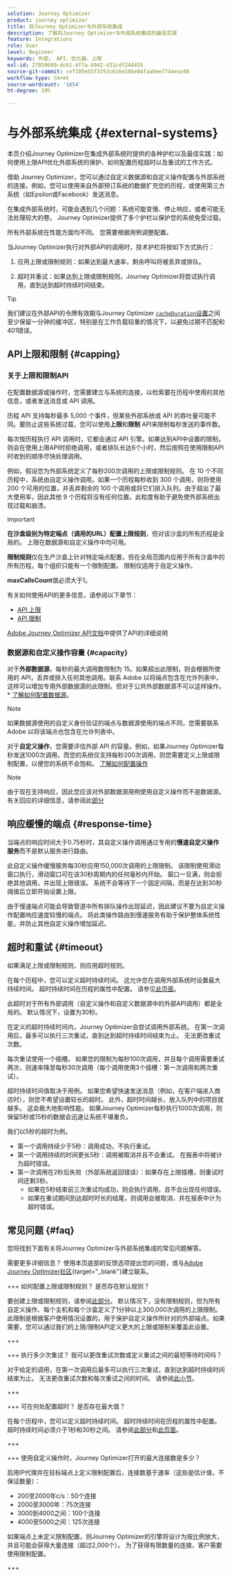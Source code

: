 ```yaml
---
solution: Journey Optimizer
product: journey optimizer
title: 将Journey Optimizer与外部系统集成
description: 了解将Journey Optimizer与外部系统集成的最佳实践
feature: Integrations
role: User
level: Beginner
keywords: 外部， API，优化器，上限
exl-id: 27859689-dc61-4f7a-b942-431cdf244455
source-git-commit: cef105e55f3353c616e18be84faa0ee774aeac06
workflow-type: tm+mt
source-wordcount: '1654'
ht-degree: 19%

---
```


# 与外部系统集成 {#external-systems}

本页介绍Journey Optimizer在集成外部系统时提供的各种护栏以及最佳实践：如何使用上限API优化外部系统的保护、如何配置历程超时以及重试的工作方式。

借助 Journey Optimizer，您可以通过自定义数据源和自定义操作配置与外部系统的连接。例如，您可以使用来自外部预订系统的数据扩充您的历程，或使用第三方系统（如Epsilon或Facebook）发送消息。

在集成外部系统时，可能会遇到几个问题：系统可能变慢、停止响应，或者可能无法处理较大的卷。 Journey Optimizer提供了多个护栏以保护您的系统免受过载。

所有外部系统在性能方面均不同。 您需要根据用例调整配置。

当Journey Optimizer执行对外部API的调用时，技术护栏将按如下方式执行：

1. 应用上限或限制规则：如果达到最大速率，剩余呼叫将被丢弃或排队。

1. 超时并重试：如果达到上限或限制规则，Journey Optimizer将尝试执行调用，直到达到超时持续时间结束。

>[!TIP]
>
>我们建议在外部API的令牌有效期与Journey Optimizer [`cacheDuration`设置](../datasource/external-data-sources.md#custom-authentication-access-token)之间至少保留一分钟的缓冲区，特别是在工作负载较重的情况下，以避免过期不匹配和401错误。

## API上限和限制 {#capping}

### 关于上限和限制API

在配置数据源或操作时，您需要建立与系统的连接，以检索要在历程中使用的其他信息，或者发送消息或 API 调用。

历程 API 支持每秒最多 5,000 个事件，但某些外部系统或 API 的吞吐量可能不同。要防止这些系统过载，您可以使用&#x200B;**上限**&#x200B;和&#x200B;**限制** API来限制每秒发送的事件数。

每次按历程执行 API 调用时，它都会通过 API 引擎。如果达到API中设置的限制，则会在使用上限API时拒绝调用，或者排队长达6个小时，然后按照在使用限制API时收到的顺序尽快处理调用。

例如，假设您为外部系统定义了每秒200次调用的上限或限制规则。 在 10 个不同历程中，系统由自定义操作调用。如果一个历程每秒收到 300 个调用，则将使用 200 个可用的位置，并丢弃剩余的 100 个调用或将它们排入队列。由于超出了最大使用率，因此其他 9 个历程将没有任何位置。此粒度有助于避免使外部系统出现过载和崩溃。

>[!IMPORTANT]
>
>**在沙盒级别为特定端点（调用的URL）配置上限规则**，但对该沙盒的所有历程是全局的。 上限在数据源和自定义操作中均可用。
>
>**限制规则**&#x200B;仅在生产沙盒上针对特定端点配置，但在全局范围内应用于所有沙盒中的所有历程。每个组织只能有一个限制配置。 限制仅适用于自定义操作。
>
>**maxCallsCount**&#x200B;值必须大于1。

有关如何使用API的更多信息，请参阅以下章节：

* [API 上限](capping.md)
* [API 限制](throttling.md)

[Adobe Journey Optimizer API文档](https://developer.adobe.com/journey-optimizer-apis/references/journeys/)中提供了API的详细说明

### 数据源和自定义操作容量 {#capacity}

对于&#x200B;**外部数据源**，每秒的最大调用数限制为 15。如果超出此限制，则会根据所使用的 API，丢弃或排入任何其他调用。联系 Adobe 以将端点包含在允许列表中，这样可以增加专用外部数据源的此限制，但对于公共外部数据源不可以这样操作。* [了解如何配置数据源](../datasource/about-data-sources.md)。

>[!NOTE]
>
>如果数据源使用的自定义身份验证的端点与数据源使用的端点不同，您需要联系 Adobe 以将该端点也包含在允许列表中。

对于&#x200B;**自定义操作**，您需要评估外部 API 的容量。例如，如果Journey Optimizer每秒发送1000次调用，而您的系统仅支持每秒200次调用，则您需要定义上限或限制配置，以便您的系统不会饱和。 [了解如何配置操作](../action/action.md)

>[!NOTE]
>
>由于现在支持响应，因此您应该对外部数据源用例使用自定义操作而不是数据源。 有关回应的详细信息，请参阅此[部分](../action/action-response.md)

## 响应缓慢的端点 {#response-time}

当端点的响应时间大于0.75秒时，其自定义操作调用通过专用的&#x200B;**慢速自定义操作服务**&#x200B;而不是默认服务进行路由。

此自定义操作缓慢服务每30秒应用150,000次调用的上限限制。 该限制使用滑动窗口执行，滑动窗口可在该30秒周期内的任何毫秒内开始。 窗口一旦满，则会拒绝其他调用，并出现上限错误。 系统不会等待下一个固定间隔，而是在达到30秒阈值后立即开始设置上限。

由于慢速端点可能会导致管道中所有排队操作出现延迟，因此建议不要为自定义操作配置响应速度较慢的端点。 将此类操作路由到慢速服务有助于保护整体系统性能，并防止其他自定义操作增加延迟。

## 超时和重试 {#timeout}

如果满足上限或限制规则，则应用超时规则。

在每个历程中，您可以定义超时持续时间。 这允许您在调用外部系统时设置最大持续时间。 超时持续时间在历程的属性中配置。 请参见[此页面](../building-journeys/journey-properties.md#timeout_and_error)。

此超时对于所有外部调用（自定义操作和自定义数据源中的外部API调用）都是全局的。 默认情况下，设置为30秒。

在定义的超时持续时间内，Journey Optimizer会尝试调用外部系统。 在第一次调用后，最多可以执行三次重试，直到达到超时持续时间结束为止。 无法更改重试次数。

每次重试使用一个插槽。 如果您的限制为每秒100次调用，并且每个调用需要重试两次，则速率降至每秒30次调用（每个调用使用3个插槽：第一次调用和两次重试）。

超时持续时间值取决于用例。 如果您希望快速发送消息（例如，在客户端进入商店时），则您不希望设置较长的超时。 此外，超时时间越长，放入队列中的项目就越多。 这会极大地影响性能。 如果Journey Optimizer每秒执行1000次调用，则保留5秒或15秒的数据会迅速让系统不堪重负。

我们以5秒的超时为例。

* 第一个调用持续少于5秒：调用成功，不执行重试。
* 第一个调用持续的时间更长5秒：调用被取消并且不会重试。 在报表中将被计为超时错误。
* 第一次调用在2秒后失败（外部系统返回错误）：如果存在上限插槽，则重试时间还剩3秒。
   * 如果在5秒结束前三次重试均成功，则会执行调用，且不会出现任何错误。
   * 如果在重试期间到达超时时长的结尾，则调用会被取消，并在报表中计为超时错误。

## 常见问题 {#faq}

您将找到下面有关将Journey Optimizer与外部系统集成的常见问题解答。

需要更多详细信息？ 使用本页底部的反馈选项提出您的问题，或与[Adobe Journey Optimizer社区](https://experienceleaguecommunities.adobe.com/t5/adobe-journey-optimizer/ct-p/journey-optimizer?profile.language=en){target="_blank"}建立联系。

+++ 如何配置上限或限制规则？ 是否存在默认规则？

要创建上限或限制规则，请参阅[此部分](../configuration/external-systems.md#capping)。 默认情况下，没有限制规则，但为所有自定义操作、每个主机和每个沙盒定义了1分钟以上300,000次调用的上限限制。 此限制是根据客户使用情况设置的，用于保护自定义操作所针对的外部端点。如果需要，您可以通过我们的上限/限制API定义更大的上限或限制来覆盖此设置。

+++

+++ 执行多少次重试？ 我可以更改重试次数或定义重试之间的最短等待时间吗？

对于给定的调用，在第一次调用后最多可以执行三次重试，直到达到超时持续时间结束为止。 无法更改重试次数和每次重试之间的时间。 请参阅[此小节](../configuration/external-systems.md#timeout)。

+++

+++ 可在何处配置超时？ 是否存在最大值？

在每个历程中，您可以定义超时持续时间。 超时持续时间在历程的属性中配置。 超时持续时间必须介于1秒和30秒之间。 请参阅[此部分](../configuration/external-systems.md#timeout)和[此页面](../building-journeys/journey-properties.md#timeout_and_error)。

+++

+++ 使用自定义操作时，Journey Optimizer打开的最大连接数是多少？

启用IP代理并在目标端点上定义限制配置后，连接数基于速率（这些是估计值，不保证数量）：

* 200至2000年c/s：50个连接
* 2000至3000年：75次连接
* 3000到4000之间：100个连接
* 4000至5000之间：125次连接

如果端点上未定义限制配置，则Journey Optimizer的引擎将设计为按比例放大，并且可能会获得大量连接（超过2,000个）。 为了获得有限数量的连接，客户需要使用限制配置。

+++
